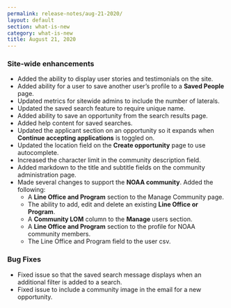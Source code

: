 ```yaml
---
permalink: release-notes/aug-21-2020/
layout: default
section: what-is-new
category: what-is-new
title: August 21, 2020
---
```


### Site-wide enhancements

- Added the ability to display user stories and testimonials on the site.
- Added ability for a user to save another user’s profile to a **Saved People** page.
- Updated metrics for sitewide admins to include the number of laterals.
- Updated the saved search feature to require unique name.
- Added ability to save an opportunity from the search results page.
- Added help content for saved searches.
- Updated the applicant section on an opportunity so it expands when **Continue accepting applications** is toggled on.
- Updated the location field on the **Create opportunity** page to use autocomplete.
- Increased the character limit in the community description field.
- Added markdown to the title and subtitle fields on the community administration page.
- Made several changes to support the **NOAA community**. Added the following:
  - A **Line Office and Program** section to the Manage Community page.
  - The ability to add, edit and delete an existing **Line Office or Program**.
  - A **Community LOM** column to the **Manage** users section.
  - A **Line Office and Program** section to the profile for NOAA community members.
  - The Line Office and Program field to the user csv.

### Bug Fixes

- Fixed issue so that the saved search message displays when an additional filter is added to a search.
- Fixed issue to include a community image in the email for a new opportunity.
